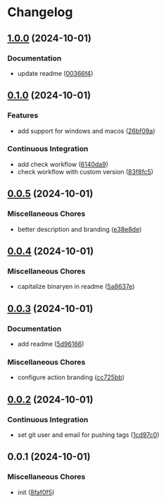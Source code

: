 # Changelog

## [1.0.0](https://github.com/phi-ag/setup-binaryen/compare/v0.1.0...v1.0.0) (2024-10-01)


### Documentation

* update readme ([00366f4](https://github.com/phi-ag/setup-binaryen/commit/00366f49d172495139003f6bafd7c8e333a2cabf))

## [0.1.0](https://github.com/phi-ag/setup-binaryen/compare/v0.0.5...v0.1.0) (2024-10-01)


### Features

* add support for windows and macos ([26bf09a](https://github.com/phi-ag/setup-binaryen/commit/26bf09aea974e36e9d735b0830076e8a042f6738))


### Continuous Integration

* add check workflow ([6140da9](https://github.com/phi-ag/setup-binaryen/commit/6140da94dd1dac18457cc4a06ced98fd1e48704b))
* check workflow with custom version ([83f8fc5](https://github.com/phi-ag/setup-binaryen/commit/83f8fc52e6c97bd3b36e92e7d616480a67304e56))

## [0.0.5](https://github.com/phi-ag/setup-binaryen/compare/v0.0.4...v0.0.5) (2024-10-01)


### Miscellaneous Chores

* better description and branding ([e38e8de](https://github.com/phi-ag/setup-binaryen/commit/e38e8de18ced01e712d364a6275b2c7ca7ede775))

## [0.0.4](https://github.com/phi-ag/setup-binaryen/compare/v0.0.3...v0.0.4) (2024-10-01)


### Miscellaneous Chores

* capitalize binaryen in readme ([5a8637e](https://github.com/phi-ag/setup-binaryen/commit/5a8637e29d0c4f078c3bd29ebcdd5139798ed87f))

## [0.0.3](https://github.com/phi-ag/setup-binaryen/compare/v0.0.2...v0.0.3) (2024-10-01)


### Documentation

* add readme ([5d96166](https://github.com/phi-ag/setup-binaryen/commit/5d961666acc8ee5fbb72a883fc1f6742b88848dd))


### Miscellaneous Chores

* configure action branding ([cc725bb](https://github.com/phi-ag/setup-binaryen/commit/cc725bbcf5ecba0d6da8a17733bb4ec5d74f32a4))

## [0.0.2](https://github.com/phi-ag/setup-binaryen/compare/v0.0.1...v0.0.2) (2024-10-01)


### Continuous Integration

* set git user and email for pushing tags ([1cd97c0](https://github.com/phi-ag/setup-binaryen/commit/1cd97c008055bc7f0d4ea65d1514f718e7178e64))

## 0.0.1 (2024-10-01)


### Miscellaneous Chores

* init ([8faf0f5](https://github.com/phi-ag/setup-binaryen/commit/8faf0f57346b6e085581bf510a2cecefe8302356))
